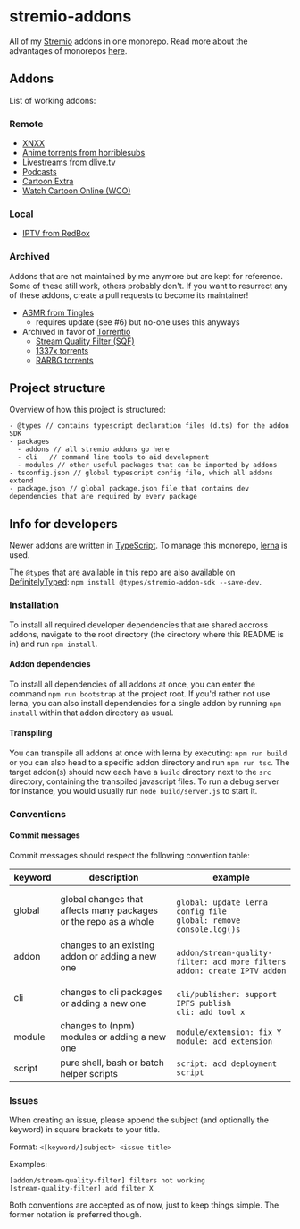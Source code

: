 # stremio-addons
All of my [Stremio](https://www.stremio.com/) addons in one monorepo. Read more about the advantages of monorepos [here](https://danluu.com/monorepo/).

## Addons
List of working addons:

### Remote
* [XNXX](packages/addons/xnxx)
* [Anime torrents from horriblesubs](packages/addons/horriblesubs)
* [Livestreams from dlive.tv](packages/addons/dlive)
* [Podcasts](packages/addons/podcasts)
* [Cartoon Extra](packages/addons/cartoonextra)
* [Watch Cartoon Online (WCO)](packages/addons/watchcartoononline)

### Local
* [IPTV from RedBox](packages/addons/redbox-tv)

### Archived
Addons that are not maintained by me anymore but are kept for reference. Some of these still work, others probably don't. If you want to resurrect any of these addons, create a pull requests to become its maintainer!
* [ASMR from Tingles](packages/addons/asmr-from-tingles)
  * requires update (see #6) but no-one uses this anyways
* Archived in favor of [Torrentio](https://github.com/TheBeastLT/torrentio-scraper/tree/master/addon)
  * [Stream Quality Filter (SQF)](packages/addons/stream-quality-filter)
  * [1337x torrents](packages/addons/1337x-torrents)
  * [RARBG torrents](packages/addons/rarbg-torrents)

## Project structure
Overview of how this project is structured:
```
- @types // contains typescript declaration files (d.ts) for the addon SDK
- packages
  - addons // all stremio addons go here
  - cli   // command line tools to aid development
  - modules // other useful packages that can be imported by addons
- tsconfig.json // global typescript config file, which all addons extend
- package.json // global package.json file that contains dev dependencies that are required by every package
```

## Info for developers
Newer addons are written in [TypeScript](https://www.typescriptlang.org/). To manage this monorepo, [lerna](https://lerna.js.org/) is used.

The `@types` that are available in this repo are also available on [DefinitelyTyped](https://github.com/DefinitelyTyped/DefinitelyTyped): `npm install @types/stremio-addon-sdk --save-dev`. 

### Installation
To install all required developer dependencies that are shared accross addons, navigate to the root directory (the directory where this README is in) and run `npm install`. 

#### Addon dependencies
To install all dependencies of all addons at once, you can enter the command `npm run bootstrap` at the project root. If you'd rather not use lerna, you can also install dependencies for a single addon by running `npm install` within that addon directory as usual.

#### Transpiling
You can transpile all addons at once with lerna by executing: `npm run build` or you can also head to a specific addon directory and run `npm run tsc`.
The target addon(s) should now each have a `build` directory next to the `src` directory, containing the transpiled javascript files. To run a debug server for instance, you would usually run `node build/server.js` to start it. 

### Conventions
#### Commit messages
Commit messages should respect the following convention table:

| keyword | description                                                      | example                                                                           |
|---------|------------------------------------------------------------------|-----------------------------------------------------------------------------------|
| global  | global changes that affects many packages or the repo as a whole | <br>`global: update lerna config file`<br>`global: remove console.log()s`         |
| addon   | changes to an existing addon or adding a new one                 | <br>`addon/stream-quality-filter: add more filters`<br>`addon: create IPTV addon` |
| cli     | changes to cli packages or adding a new one                      | <br>`cli/publisher: support IPFS publish`<br>`cli: add tool x`                    |
| module  | changes to (npm) modules or adding a new one                     | `module/extension: fix Y`<br>`module: add extension`                              |
| script  | pure shell, bash or batch helper scripts                         | `script: add deployment script`                                                   |

### Issues
When creating an issue, please append the subject (and optionally the keyword) in square brackets to your title.

Format: `<[keyword/]subject> <issue title>`

Examples:

`[addon/stream-quality-filter] filters not working`
<br>
`[stream-quality-filter] add filter X`

Both conventions are accepted as of now, just to keep things simple. The former notation is preferred though.
